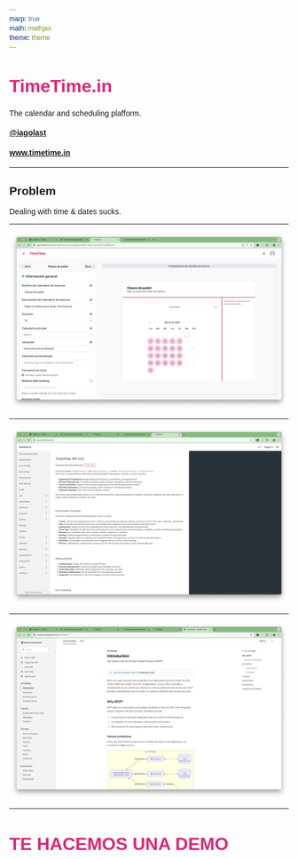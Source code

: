 ```yaml
---
marp: true
math: mathjax
theme: theme
---
```


<style>
table {
  width: 100%;
  margin-top: 1rem;
  font-size: 29px;
}
table td {
  font-family: monospace;
}

@import url("https://fonts.googleapis.com/css2?family=Rubik:wght@300;400;500;600;700;800;900&display=swap");

* {
  font-family: "Rubik", sans-serif;
}

h1 {
  font-size: 2rem;
  font-weight: 800;
  color: #db2777;
}

#logo {
  font-weight: 800;
  color: #db2777;
}

p,
ul,
li,
ol,
pre,
code {
  font-weight: 400;
}
</style>

# TimeTime.in

The calendar and scheduling plafform.

#### [@iagolast](twitter.com/iagolast)

#### www.timetime.in
---
## Problem

Dealing with time & dates sucks.

---

![bg contain](img/1.png)

---

![bg contain](img/2.png)

---

![bg contain](img/3.png)

---

# TE HACEMOS UNA DEMO

